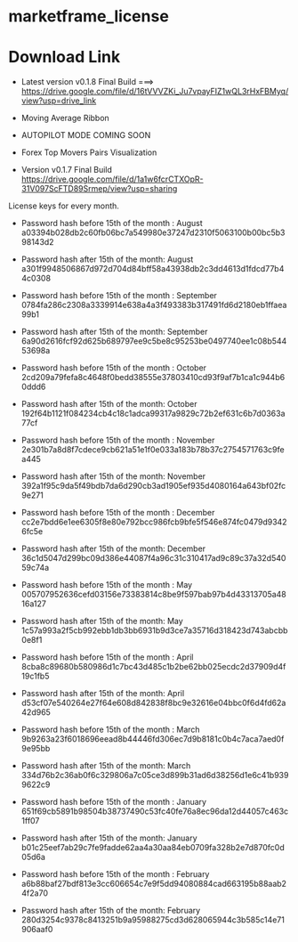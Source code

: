 # marketframe_license

# Download Link  

* Latest version v0.1.8 Final Build ===> https://drive.google.com/file/d/16tVVVZKi_Ju7vpayFIZ1wQL3rHxFBMyq/view?usp=drive_link

* Moving Average Ribbon
* AUTOPILOT MODE COMING SOON
* Forex Top Movers Pairs Visualization

* Version v0.1.7 Final Build
https://drive.google.com/file/d/1a1w6fcrCTXOpR-31V097ScFTD89Srmep/view?usp=sharing

License keys for every month.

* Password hash before 15th of the month : August a03394b028db2c60fb06bc7a549980e37247d2310f5063100b00bc5b398143d2
* Password hash after 15th of the month: August a301f9948506867d972d704d84bff58a43938db2c3dd4613d1fdcd77b44c0308

* Password hash before 15th of the month : September 0784fa286c2308a3339914e638a4a3f493383b317491fd6d2180eb1ffaea99b1
* Password hash after 15th of the month: September 6a90d2616fcf92d625b689797ee9c5be8c95253be0497740ee1c08b54453698a

* Password hash before 15th of the month : October 2cd209a79fefa8c4648f0bedd38555e37803410cd93f9af7b1ca1c944b60ddd6
* Password hash after 15th of the month: October 192f64b1121f084234cb4c18c1adca99317a9829c72b2ef631c6b7d0363a77cf

* Password hash before 15th of the month : November 2e301b7a8d8f7cdece9cb621a51e1f0e033a183b78b37c2754571763c9fea445
* Password hash after 15th of the month: November 392a1f95c9da5f49bdb7da6d290cb3ad1905ef935d4080164a643bf02fc9e271

* Password hash before 15th of the month : December cc2e7bdd6e1ee6305f8e80e792bcc986fcb9bfe5f546e874fc0479d93426fc5e
* Password hash after 15th of the month: December 36c1d5047d299bc09d386e44087f4a96c31c310417ad9c89c37a32d54059c74a





* Password hash before 15th of the month : May 005707952636cefd03156e73383814c8be9f597bab97b4d43313705a4816a127

* Password hash after 15th of the month: May 1c57a993a2f5cb992ebb1db3bb6931b9d3ce7a35716d318423d743abcbb0e8f1



* Password hash before 15th of the month : April 8cba8c89680b580986d1c7bc43d485c1b2be62bb025ecdc2d37909d4f19c1fb5

* Password hash after 15th of the month: April d53cf07e540264e27f64e608d842838f8bc9e32616e04bbc0f6d4fd62a42d965



* Password hash before 15th of the month : March 9b9263a23f6018696eead8b44446fd306ec7d9b8181c0b4c7aca7aed0f9e95bb
* Password hash after 15th of the month: March 334d76b2c36ab0f6c329806a7c05ce3d899b31ad6d38256d1e6c41b9399622c9



* Password hash before 15th of the month : January 651f69cb5891b98504b38737490c53fc40fe76a8ec96da12d44057c463c1ff07
* Password hash after 15th of the month: January b01c25eef7ab29c7fe9fadde62aa4a30aa84eb0709fa328b2e7d870fc0d05d6a

* Password hash before 15th of the month : February a6b88baf27bdf813e3cc606654c7e9f5dd94080884cad663195b88aab24f2a70
* Password hash after 15th of the month: February 280d3254c9378c8413251b9a95988275cd3d628065944c3b585c14e71906aaf0


